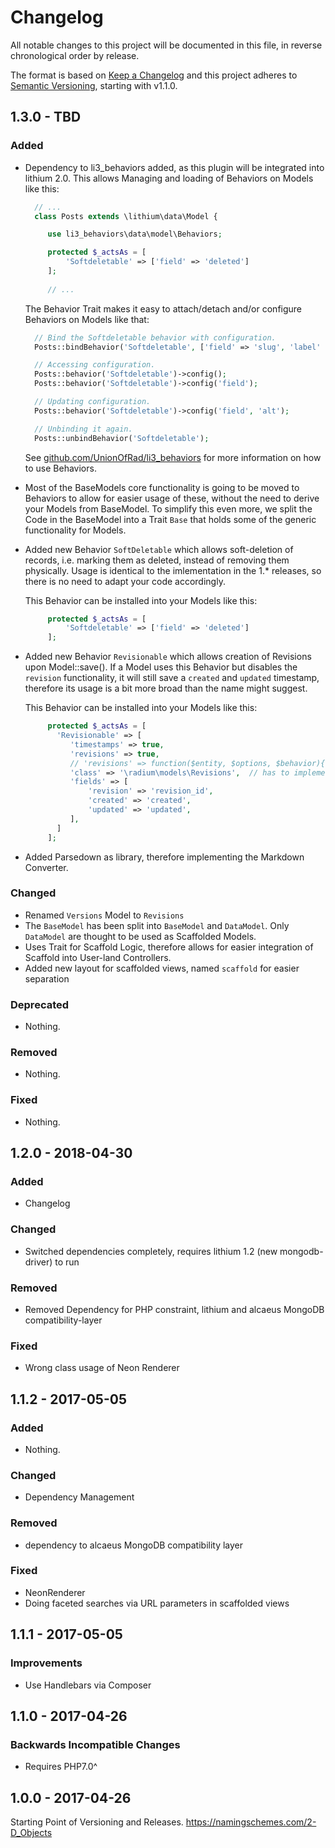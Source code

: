 # Changelog

All notable changes to this project will be documented in this file, in reverse chronological order by release.

The format is based on [Keep a Changelog](http://keepachangelog.com/en/1.0.0/)
and this project adheres to [Semantic Versioning](http://semver.org/spec/v2.0.0.html), starting with v1.1.0.


## 1.3.0 - TBD

### Added

- Dependency to li3_behaviors added, as this plugin will be integrated into lithium 2.0.
  This allows Managing and loading of Behaviors on Models like this:

  ```php
    // ...
    class Posts extends \lithium\data\Model {

       use li3_behaviors\data\model\Behaviors;

       protected $_actsAs = [
           'Softdeletable' => ['field' => 'deleted']
       ];
        
       // ...
  ```

  The Behavior Trait makes it easy to attach/detach and/or configure Behaviors on Models
  like that:

  ```php
    // Bind the Softdeletable behavior with configuration.
    Posts::bindBehavior('Softdeletable', ['field' => 'slug', 'label' => 'title']);

    // Accessing configuration.
    Posts::behavior('Softdeletable')->config();
    Posts::behavior('Softdeletable')->config('field');

    // Updating configuration.
    Posts::behavior('Softdeletable')->config('field', 'alt');

    // Unbinding it again.
    Posts::unbindBehavior('Softdeletable');
  ```

  See [github.com/UnionOfRad/li3_behaviors](https://github.com/UnionOfRad/li3_behaviors)
  for more information on how to use Behaviors.

- Most of the BaseModels core functionality is going to be moved to Behaviors to allow
  for easier usage of these, without the need to derive your Models from BaseModel.
  To simplify this even more, we split the Code in the BaseModel into a Trait 
  `Base` that holds some of the generic functionality for Models.

- Added new Behavior `SoftDeletable` which allows soft-deletion of records, i.e. marking
  them as deleted, instead of removing them physically. Usage is identical to the
  imlementation in the 1.* releases, so there is no need to adapt your code accordingly.

  This Behavior can be installed into your Models like this:

  ```php
       protected $_actsAs = [
           'Softdeletable' => ['field' => 'deleted']
       ];
  ```

- Added new Behavior `Revisionable` which allows creation of Revisions upon Model::save().
  If a Model uses this Behavior but disables the `revision` functionality, it will still
  save a `created` and `updated` timestamp, therefore its usage is a bit more broad than
  the name might suggest.

  This Behavior can be installed into your Models like this:

  ```php
       protected $_actsAs = [
         'Revisionable' => [
            'timestamps' => true,
            'revisions' => true,
            // 'revisions' => function($entity, $options, $behavior){ /* ... */ return true; },
            'class' => '\radium\models\Revisions',  // has to implement add() and restore()
            'fields' => [
                'revision' => 'revision_id',
                'created' => 'created',
                'updated' => 'updated',
            ],
         ]
       ];
  ```

- Added Parsedown as library, therefore implementing the Markdown Converter.

### Changed

- Renamed `Versions` Model to `Revisions`
- The `BaseModel` has been split into `BaseModel` and `DataModel`. Only `DataModel` are
  thought to be used as Scaffolded Models.
- Uses Trait for Scaffold Logic, therefore allows for easier integration of Scaffold
  into User-land Controllers.
- Added new layout for scaffolded views, named `scaffold` for easier separation

### Deprecated

- Nothing.

### Removed

- Nothing.

### Fixed

- Nothing.


## 1.2.0 - 2018-04-30

### Added
- Changelog

### Changed
- Switched dependencies completely, requires lithium 1.2 (new mongodb-driver) to run

### Removed
- Removed Dependency for PHP constraint, lithium and alcaeus MongoDB compatibility-layer

### Fixed
- Wrong class usage of Neon Renderer


## 1.1.2 - 2017-05-05

### Added
- Nothing.

### Changed
- Dependency Management 

### Removed
- dependency to alcaeus MongoDB compatibility layer

### Fixed
- NeonRenderer
- Doing faceted searches via URL parameters in scaffolded views


## 1.1.1 - 2017-05-05

### Improvements
- Use Handlebars via Composer

## 1.1.0 - 2017-04-26

### Backwards Incompatible Changes
- Requires PHP7.0^


## 1.0.0 - 2017-04-26

Starting Point of Versioning and Releases.
https://namingschemes.com/2-D_Objects

